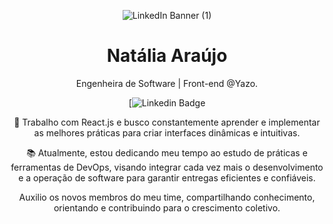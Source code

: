 
<div align="center">
  
![LinkedIn Banner (1)](https://user-images.githubusercontent.com/81394067/148012482-425fcb25-be07-47bf-ba01-3f77021e4d2d.png)
 # Natália Araújo

Engenheira de Software | Front-end @Yazo.

[![Linkedin Badge](https://www.linkedin.com/in/nat%C3%A1lia/) 


🚀 Trabalho com React.js e busco constantemente aprender e implementar as melhores práticas para criar interfaces dinâmicas e intuitivas.

📚 Atualmente, estou dedicando meu tempo ao estudo de práticas e ferramentas de DevOps, visando integrar cada vez mais o desenvolvimento e a operação de software para garantir entregas eficientes e confiáveis.

Auxilio os novos membros do meu time, compartilhando conhecimento, orientando e contribuindo para o crescimento coletivo.
